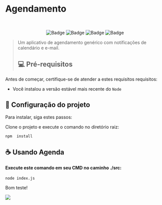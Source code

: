# Agendamento
<br>
<div align="center">


<!-- <img src="" width="150" alt="Schedly_img"> -->
  
![Badge](https://img.shields.io/badge/HTML5-E34F26?style=for-the-badge&logo=html5&logoColor=white)
![Badge](https://img.shields.io/badge/JavaScript-323330?style=for-the-badge&logo=javascript&logoColor=F7DF1E)
![Badge](https://img.shields.io/badge/Node.js-339933?style=for-the-badge&logo=nodedotjs&logoColor=white)
![Badge](https://img.shields.io/badge/MongoDB-white?style=for-the-badge&logo=mongodb&logoColor=4EA94B)


</div>

<!--
![image]()
![image]()
-->
> Um aplicativo de agendamento genérico com notificações de calendário e e-mail.
> ## 💻 Pré-requisitos

Antes de começar, certifique-se de atender a estes requisitos requisitos:

* Você instalou a versão estável mais recente do `Node`

## 🚀 Configuração do projeto

Para instalar, siga estes passos:

Clone o projeto e execute o comando no diretório raiz:
```
npm  install
```
## ☕ Usando Agenda

#### Execute este comando em seu CMD no caminho ./src:
```
node index.js
```

Bom teste!
<div>
    <img src="./public/img/chat.PNG" >
</div>
